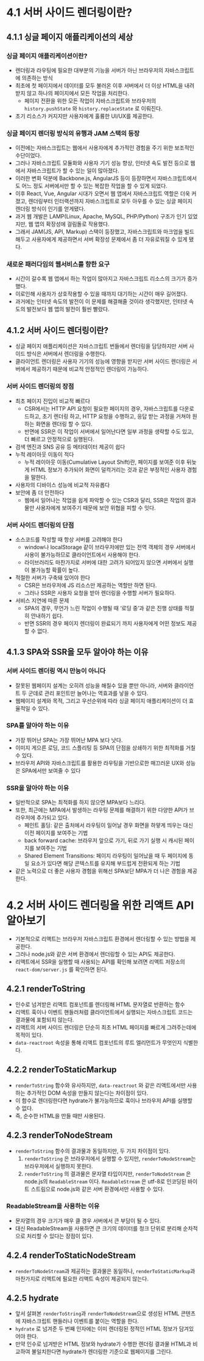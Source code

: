 # 4.1 서버 사이드 렌더링이란?

## 4.1.1 싱글 페이지 애플리케이션의 세상

### 싱글 페이지 애플리케이션이란?

- 렌더링과 라우팅에 필요한 대부분의 기능을 서버가 아닌 브라우저의 자바스크립트에 의존하는 방식
- 최초에 첫 페이지에서 데이터를 모두 불러온 이후 서버에서 더 이상 HTML을 내려받지 않고 하나의 페이지에서 모든 작업을 처리한다.
    - 페이지 전환을 위한 모든 작업이 자바스크립트와 브라우저의 `history.pushState` 와 `history.replaceState` 로 이뤄진다.
- 초기 리소스가 커지지만 사용자에게 훌륭한 UI/UX를 제공한다.

### 싱글 페이지 렌더링 방식의 유행과 JAM 스택의 등장

- 이전에는 자바스크립트는 웹에서 사용자에게 추가적인 경험을 주기 위한 보조적인 수단이었다.
- 그러나 자바스크립트 모듈화와 사용자 기기 성능 향상, 인터넷 속도 발전 등으로 웹에서 자바스크립트가 할 수 있는 일이 많아졌다.
- 이러한 변화 덕분에 Backbone.js, AngularJS 등이 등장하면서 자바스크립트에서도 어느 정도 서버에서만 할 수 있는 복잡한 작업을 할 수 있게 되었다.
- 이후 React, Vue, Angular 시대가 오면서 웹 앱에서 자바스크립트 역할은 더욱 커졌고, 렌더링부터 인터랙션까지 자바스크립트로 모두 아우를 수 있는 싱글 페이지 렌더링 방식이 인기를 얻게됐다.
- 과거 웹 개발은 LAMP(Linux, Apache, MySQL, PHP/Python) 구조가 인기 있었지만, 웹 앱의 확장성에 걸림돌로 작용했다.
- 그래서 JAM(JS, API, Markup) 스택이 등장했고, 자바스크립트와 마크업을 빌드해두고 사용자에게 제공하면서 서버 확장성 문제에서 좀 더 자유로워질 수 있게 됐다.

### 새로운 패러다임의 웹서비스를 향한 요구

- 시간이 갈수록 웹 앱에서 하는 작업이 많아지고 자바스크립트 리소스의 크기가 증가했다.
- 이로인해 사용자가 상호작용할 수 있을 때까지 대기하는 시간이 매우 길어졌다.
- 과거에는 인터넷 속도의 발전이 이 문제를 해결해줄 것이라 생각했지만, 인터넷 속도의 발전보다 웹 앱의 발전이 훨씬 빨랐다.

## 4.1.2 서버 사이드 렌더링이란?

- 싱글 페이지 애플리케이션은 자바스크립트 번들에서 렌더링을 담당하지만 서버 사이드 방식은 서버에서 렌더링을 수행한다.
- 클라이언트 렌더링은 사용자 기기의 성능에 영향을 받지만 서버 사이드 렌더링은 서버에서 제공하기 때문에 비교적 안정적인 렌더링이 가능하다.

### 서버 사이드 렌더링의 장점

- 최초 페이지 진입이 비교적 빠르다
    - CSR에서는 HTTP API 요청이 필요한 페이지의 경우, 자바스크립트를 다운로드하고, 초기 렌더링 하고, HTTP 요청을 수행하고, 응답 받는 과정을 거쳐야 원하는 화면을 렌더링 할 수 있다.
    - 반면에 SSR은 이 작업이 서버에서 일어난다면 일부 과정을 생략할 수도 있고, 더 빠르고 안정적으로 실행된다.
- 검색 엔진과 SNS 공유 등 메타데이터 제공이 쉽다
- 누적 레이아웃 이동이 적다
    - 누적 레이아웃 이동(Cumulative Layout Shift)란, 페이지를 보여준 이후 뒤늦게 HTML 정보가 추가되어 화면이 덜컥거리는 것과 같은 부정적인 사용자 경험을 말한다.
- 사용자의 디바이스 성능에 비교적 자유롭다
- 보안에 좀 더 안전하다
    - 웹에서 일어나는 작업을 쉽게 파악할 수 있는 CSR과 달리, SSR은 작업의 결과물만 사용자에게 보여주기 때문에 보안 위협을 피할 수 잇다.

### 서버 사이드 렌더링의 단점

- 소스코드를 작성할 때 항상 서버를 고려해야 한다
    - window나 localStorage 같이 브라우저에만 있는 전역 객체의 경우 서버에서 사용이 불가능하므로 클라이언트에서 사용해야 한다.
    - 라이브러리도 마찬가지로 서버에 대한 고려가 되어있지 않으면 서버에서 실행이 불가능할 확률이 높다.
- 적절한 서버가 구축돼 있어야 한다
    - CSR은 브라우저에 JS 리소스만 제공하는 역할만 하면 된다.
    - 그러나 SSR은 사용자 요청을 받아 렌더링을 수행할 서버가 필요하다.
- 서비스 지연에 따른 문제
    - SPA의 경우, 무언가 느린 작업이 수행될 때 ‘로딩 중’과 같은 진행 상태를 적절히 안내하기 쉽다.
    - 반면 SSR의 경우 페이지 렌더링이 완료되기 까지 사용자에게 어떤 정보도 제공할 수 없다.

## 4.1.3 SPA와 SSR을 모두 알아야 하는 이유

### 서버 사이드 렌더링 역시 만능이 아니다

- 잘못된 웹페이지 설계는 오히려 성능을 해칠수 있을 뿐만 아니라, 서버와 클라이언트 두 군데로 관리 포인트만 늘어나는 역효과를 낳을 수 있다.
- 웹페이지 설계와 목적, 그리고 우선순위에 따라 싱글 페이지 애플리케이션이 더 효율적일 수 있다.

### SPA를 알아야 하는 이유

- 가장 뛰어난 SPA는 가장 뛰어난 MPA 보다 낫다.
- 이미지 게으른 로딩, 코드 스플리팅 등 SPA의 단점을 상쇄하기 위한 최적화를 거칠 수 있다.
- 브라우저 API와 자바스크립트를 활용한 라우팅을 기반으로한 매끄러운 UX와 성능은 SPA에서만 보여줄 수 있다

### SSR을 알아야 하는 이유

- 일반적으로 SPA는 최적화를 하지 않으면 MPA보다 느리다.
- 또한, 최근에는 MPA에서 발생하는 라우팅 문제를 해결하기 위한 다양한 API가 브라우저에 추가되고 있다.
    - 페인트 홀딩: 같은 출처에서 라우팅이 일어날 경우 화면을 하얗게 띄우는 대신 이전 페이지를 보여주는 기법
    - back forward cache: 브라우저 앞으로 가기, 뒤로 가기 실행 시 캐시된 페이지를 보여주는 기법
    - Shared Element Transitions: 페이지 라우팅이 일어났을 때 두 페이지에 동일 요소가 있다면 해당 콘텍스트를 유지해 부드럽게 전환되게 하는 기법
- 같은 노력으로 더 좋은 사용자 경험을 위해선 SPA보단 MPA가 더 나은 경험을 제공한다.

# 4.2 서버 사이드 렌더링을 위한 리액트 API 알아보기

- 기본적으로 리액트는 브라우저 자바스크립트 환경에서 렌더링할 수 있는 방법을 제공한다.
- 그러나 node.js와 같은 서버 환경에서 렌더링할 수 있는 API도 제공한다.
- 리액트에서 SSR을 실행할 때 사용되는 API를 확인해 보려면 리액트 저장소의 `react-dom/server.js` 를 확인하면 된다.

## 4.2.1 renderToString

- 인수로 넘겨받은 리액트 컴포넌트를 렌더링해 HTML 문자열로 반환하는 함수
- 리액트 훅이나 이벤트 핸들러처럼 클라이언트에서 실행되는 자바스크립트 코드는 결과물에 포함되지 않는다.
- 리액트의 서버 사이드 렌더링은 단순히 최초 HTML 페이지를 빠르게 그려주는데에 목적이 있다.
- `data-reactroot` 속성을 통해 리액트 컴포넌트의 루트 엘리먼트가 무엇인지 식별한다.

## 4.2.2 renderToStaticMarkup

- `renderToString` 함수와 유사하지만, `data-reactroot` 와 같은 리액트에서만 사용하는 추가적인 DOM 속성을 만들지 않는다는 차이점이 있다.
- 이 함수로 렌더링한다면 hydrate가 불가능하므로 훅이나 브라우저 API를 실행할 수 없다.
- 즉, 순수한 HTML을 만들 때만 사용된다.

## 4.2.3 renderToNodeStream

- `renderToString` 함수의 결과물과 동일하지만, 두 가지 차이점이 있다.
    1. `renderToString` 은 브라우저에서 실행할 수 있지만, `renderToNodeStream`는 브라우저에서 실행하지 못한다. 
    2. `renderToString` 의 결과물은 문자열 타입이지만, `renderToNodeStream` 은 node.js의 `ReadableStream` 이다. `ReadableStream` 은 utf-8로 인코딩된 바이트 스트림으로 node.js와 같은 서버 환경에서만 사용할 수 있다.

### ReadableStream을 사용하는 이유

- 문자열의 경우 크기가 매우 클 경우 서버에서 큰 부담이 될 수 있다.
- 대신 ReadableStream을 사용하면 큰 크기의 데이터를 청크 단위로 분리해 순차적으로 처리할 수 있다는 장점이 있다.

## 4.2.4 renderToStaticNodeStream

- `renderToNodeStream`과 제공하는 결과물은 동일하나, `renderToStaticMarkup`과 마찬가지로 리액트에 필요한 리액트 속성이 제공되지 않는다.

## 4.2.5 hydrate

- 앞서 살펴본 `renderToString`과 `renderToNodeStream`으로 생성된 HTML 콘텐츠에 자바스크립트 핸들러나 이벤트를 붙이는 역할을 한다.
- `hydrate` 로 넘겨준 두 번째 인자에는 이미 렌더링된 정적인 HTML 정보가 담겨있어야 한다.
- 만약 인수로 넘겨받은 HTML 정보와 hydrate가 수행한 렌더링 결과물 HTML과 비교하여 불일치한다면 hydrate가 렌더링한 기준으로 웹페이지를 그린다.
